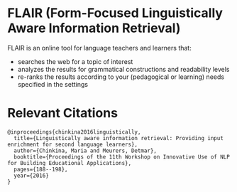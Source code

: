 # FLAIR (Form-Focused Linguistically Aware Information Retrieval) 

FLAIR is an online tool for language teachers and learners that:
* searches the web for a topic of interest
* analyzes the results for grammatical constructions and readability levels
* re-ranks the results according to your (pedagogical or learning) needs specified in the settings


# Relevant Citations

```
@inproceedings{chinkina2016linguistically,
  title={Linguistically aware information retrieval: Providing input enrichment for second language learners},
  author={Chinkina, Maria and Meurers, Detmar},
  booktitle={Proceedings of the 11th Workshop on Innovative Use of NLP for Building Educational Applications},
  pages={188--198},
  year={2016}
}
```